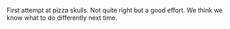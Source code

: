 First attempt at pizza skulls. Not quite right but a good effort. We think we know what to do differently next time.